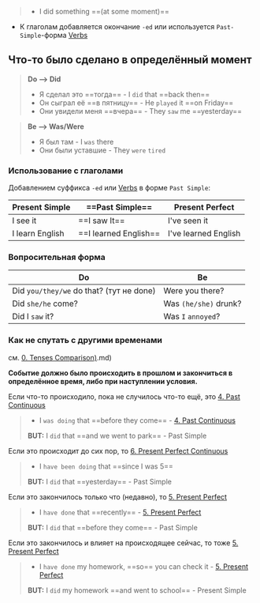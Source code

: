 > - I did something ==(at some moment)==

- К глаголам добавляется окончание `-ed` или используется `Past-Simple`-форма [Verbs](../Basics/Verbs.md)

## Что-то было сделано в определённый момент

> **Do --> Did**
> - Я сделал это ==тогда== - I `did` that ==back then==
> - Он сыграл её ==в пятницу== - He `played` it ==on Friday==
> - Они увидели меня ==вчера== - They `saw` me ==yesterday==

> **Be --> Was/Were**
> - Я был там - I `was` there
> - Они были уставшие - They `were` `tired`

### Использование с глаголами

Добавлением суффикса `-ed` или [Verbs](../Basics/Verbs.md) в форме `Past Simple`:

| Present Simple | ==Past Simple== | Present Perfect |
| - | - | - |
| I see it | ==I saw It== | I've seen it |
| I learn English | ==I learned English== | I've learned English |

### Вопросительная форма

| Do | Be |
| - | - |
|  Did `you/they/we` do that? (тут не done) | Were you there? |
| Did `she/he` come? | Was `(he/she)` drunk? |
| Did I `saw` it? | Was `I` `annoyed`? |

### Как не спутать с другими временами

см. [0. Tenses Comparison)](0.%20Tenses%20Comparison).md)

**Событие должно было происходить в прошлом и закончиться в определённое время, либо при наступлении условия.**

Если что-то происходило, пока не случилось что-то ещё, это [4. Past Continuous](4.%20Past%20Continuous.md)
>-  I `was doing` that ==before they come== -  [4. Past Continuous](4.%20Past%20Continuous.md)
>
>**BUT:**  I `did` that ==and we went to park== - Past Simple

Если это происходит до сих пор, то [6. Present Perfect Continuous](6.%20Present%20Perfect%20Continuous.md)
>- I `have been doing` that ==since I was 5==
>
>**BUT:** I `did` that ==yesterday== - Past Simple

Если это закончилось только что (недавно), то [5. Present Perfect](5.%20Present%20Perfect.md)
> - I `have done` that ==recently== - [5. Present Perfect](5.%20Present%20Perfect.md)
>
> **BUT:** I `did` that ==before they come== - Past Simple

Если это закончилось и влияет на происходящее сейчас, то тоже [5. Present Perfect](5.%20Present%20Perfect.md)
> - I `have done` my homework, ==so== you can check it -  [5. Present Perfect](5.%20Present%20Perfect.md)
>
> **BUT:** I `did` my homework ==and went to school== - Present Simple

